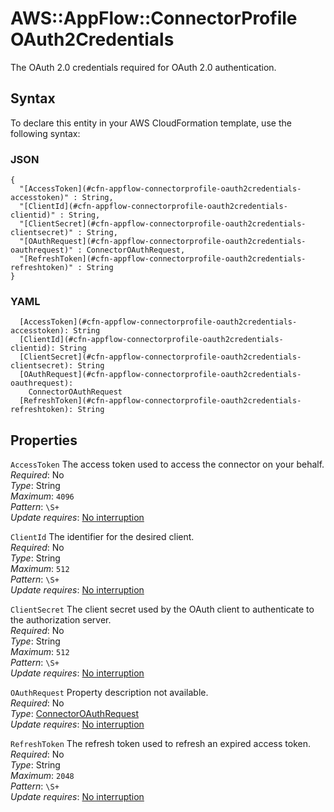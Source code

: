 # AWS::AppFlow::ConnectorProfile OAuth2Credentials<a name="aws-properties-appflow-connectorprofile-oauth2credentials"></a>

The OAuth 2\.0 credentials required for OAuth 2\.0 authentication\.

## Syntax<a name="aws-properties-appflow-connectorprofile-oauth2credentials-syntax"></a>

To declare this entity in your AWS CloudFormation template, use the following syntax:

### JSON<a name="aws-properties-appflow-connectorprofile-oauth2credentials-syntax.json"></a>

```
{
  "[AccessToken](#cfn-appflow-connectorprofile-oauth2credentials-accesstoken)" : String,
  "[ClientId](#cfn-appflow-connectorprofile-oauth2credentials-clientid)" : String,
  "[ClientSecret](#cfn-appflow-connectorprofile-oauth2credentials-clientsecret)" : String,
  "[OAuthRequest](#cfn-appflow-connectorprofile-oauth2credentials-oauthrequest)" : ConnectorOAuthRequest,
  "[RefreshToken](#cfn-appflow-connectorprofile-oauth2credentials-refreshtoken)" : String
}
```

### YAML<a name="aws-properties-appflow-connectorprofile-oauth2credentials-syntax.yaml"></a>

```
  [AccessToken](#cfn-appflow-connectorprofile-oauth2credentials-accesstoken): String
  [ClientId](#cfn-appflow-connectorprofile-oauth2credentials-clientid): String
  [ClientSecret](#cfn-appflow-connectorprofile-oauth2credentials-clientsecret): String
  [OAuthRequest](#cfn-appflow-connectorprofile-oauth2credentials-oauthrequest):
    ConnectorOAuthRequest
  [RefreshToken](#cfn-appflow-connectorprofile-oauth2credentials-refreshtoken): String
```

## Properties<a name="aws-properties-appflow-connectorprofile-oauth2credentials-properties"></a>

`AccessToken` <a name="cfn-appflow-connectorprofile-oauth2credentials-accesstoken"></a>
The access token used to access the connector on your behalf\.  
_Required_: No  
_Type_: String  
_Maximum_: `4096`  
_Pattern_: `\S+`  
_Update requires_: [No interruption](https://docs.aws.amazon.com/AWSCloudFormation/latest/UserGuide/using-cfn-updating-stacks-update-behaviors.html#update-no-interrupt)

`ClientId` <a name="cfn-appflow-connectorprofile-oauth2credentials-clientid"></a>
The identifier for the desired client\.  
_Required_: No  
_Type_: String  
_Maximum_: `512`  
_Pattern_: `\S+`  
_Update requires_: [No interruption](https://docs.aws.amazon.com/AWSCloudFormation/latest/UserGuide/using-cfn-updating-stacks-update-behaviors.html#update-no-interrupt)

`ClientSecret` <a name="cfn-appflow-connectorprofile-oauth2credentials-clientsecret"></a>
The client secret used by the OAuth client to authenticate to the authorization server\.  
_Required_: No  
_Type_: String  
_Maximum_: `512`  
_Pattern_: `\S+`  
_Update requires_: [No interruption](https://docs.aws.amazon.com/AWSCloudFormation/latest/UserGuide/using-cfn-updating-stacks-update-behaviors.html#update-no-interrupt)

`OAuthRequest` <a name="cfn-appflow-connectorprofile-oauth2credentials-oauthrequest"></a>
Property description not available\.  
_Required_: No  
_Type_: [ConnectorOAuthRequest](aws-properties-appflow-connectorprofile-connectoroauthrequest.md)  
_Update requires_: [No interruption](https://docs.aws.amazon.com/AWSCloudFormation/latest/UserGuide/using-cfn-updating-stacks-update-behaviors.html#update-no-interrupt)

`RefreshToken` <a name="cfn-appflow-connectorprofile-oauth2credentials-refreshtoken"></a>
The refresh token used to refresh an expired access token\.  
_Required_: No  
_Type_: String  
_Maximum_: `2048`  
_Pattern_: `\S+`  
_Update requires_: [No interruption](https://docs.aws.amazon.com/AWSCloudFormation/latest/UserGuide/using-cfn-updating-stacks-update-behaviors.html#update-no-interrupt)
